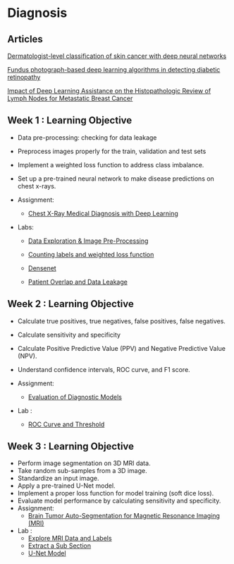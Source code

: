 # Diagnosis

## Articles
[Dermatologist-level classification of skin cancer with deep neural networks](https://www.nature.com/articles/nature21056)

[Fundus photograph-based deep learning algorithms in detecting diabetic retinopathy](https://www.nature.com/articles/s41433-018-0269-y)

[Impact of Deep Learning Assistance on the Histopathologic Review of Lymph Nodes for Metastatic Breast Cancer](https://pubmed.ncbi.nlm.nih.gov/30312179/)

## Week 1 : Learning Objective
+ Data pre-processing: checking for data leakage
+ Preprocess images properly for the train, validation and test sets
+ Implement a weighted loss function to address class imbalance.
+ Set up a pre-trained neural network to make disease predictions on chest x-rays.

 + Assignment:
   +  [Chest X-Ray Medical Diagnosis with Deep Learning](https://github.com/LamineTou/AI-for-medicine-specialization/blob/main/Diagnosis/Week1/C1_W1_Assignment.ipynb)
  
 + Labs:
   + [Data Exploration & Image Pre-Processing](https://github.com/LamineTou/AI-for-medicine-specialization/blob/main/Diagnosis/Week1/C1_W1_Lab_1_data_exploration_and_image_preprocessing.ipynb)
   
   + [Counting labels and weighted loss function](https://github.com/LamineTou/AI-for-medicine-specialization/blob/main/Diagnosis/Week1/C1_W1_Lab_2_counting_labels_and_weighted_loss_function.ipynb)
   
   + [Densenet](https://github.com/LamineTou/AI-for-medicine-specialization/blob/main/Diagnosis/Week1/C1_W1_Lab_3_densenet.ipynb)
   
   + [Patient Overlap and Data Leakage](https://github.com/LamineTou/AI-for-medicine-specialization/blob/main/Diagnosis/Week1/C1_W1_Lab_4_patient_overlap_and_data_leakage.ipynb)


## Week 2 : Learning Objective
+ Calculate true positives, true negatives, false positives, false negatives.
+ Calculate sensitivity and specificity
+ Calculate Positive Predictive Value (PPV) and Negative Predictive Value (NPV).
+ Understand confidence intervals, ROC curve, and F1 score.

 + Assignment:
    +  [Evaluation of Diagnostic Models](https://github.com/LamineTou/AI-for-medicine-specialization/blob/main/Diagnosis/Week2/C1_W2_Assignment.ipynb)
 +  Lab :
    + [ROC Curve and Threshold](https://github.com/LamineTou/AI-for-medicine-specialization/blob/main/Diagnosis/Week2/C1_W2_Lab_1_roc_curve%20_and_threshold.ipynb)
  

## Week 3 : Learning Objective
+ Perform image segmentation on 3D MRI data.
+ Take random sub-samples from a 3D image.
+ Standardize an input image.
+ Apply a pre-trained U-Net model.
+ Implement a proper loss function for model training (soft dice loss).
+ Evaluate model performance by calculating sensitivity and specificity.
 + Assignment:
    - [Brain Tumor Auto-Segmentation for Magnetic Resonance Imaging (MRI)](https://github.com/LamineTou/AI-for-medicine-specialization/blob/main/Diagnosis/Week3/C1_W3_Assignment.ipynb)
 + Lab :
    - [Explore MRI Data and Labels](https://github.com/LamineTou/AI-for-medicine-specialization/blob/main/Diagnosis/Week3/C1_W3_Lab_1_explore_mri_data_and_labels.ipynb)
    - [Extract a Sub Section](https://github.com/LamineTou/AI-for-medicine-specialization/blob/main/Diagnosis/Week3/C1_W3_Lab_2_extract_a_sub_section.ipynb)
    - [U-Net Model](https://github.com/LamineTou/AI-for-medicine-specialization/blob/main/Diagnosis/Week3/C1_W3_Lab_3_unet_model.ipynb)

